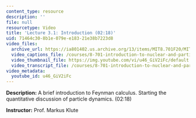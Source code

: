 ```yaml
---
content_type: resource
description: ''
file: null
resourcetype: Video
title: 'Lecture 3.1: Introduction (02:18)'
uid: 71464c30-8b1e-079e-e183-21e38b7223d8
video_files:
  archive_url: https://ia801402.us.archive.org/13/items/MIT8.701F20/MIT8_701F20_03-01_FeynmanCalc_300k.mp4
  video_captions_file: /courses/8-701-introduction-to-nuclear-and-particle-physics-fall-2020/313a2fb4ef2a576b825ea69f5f8f4d27_u46_GiV2iFc.vtt
  video_thumbnail_file: https://img.youtube.com/vi/u46_GiV2iFc/default.jpg
  video_transcript_file: /courses/8-701-introduction-to-nuclear-and-particle-physics-fall-2020/e31b3e265384dbe4e921ac4a050c91ef_u46_GiV2iFc.pdf
video_metadata:
  youtube_id: u46_GiV2iFc
---
```


**Description:** A brief introduction to Feynman calculus. Starting the quantitative discussion of particle dynamics. (02:18)

**Instructor:** Prof. Markus Klute